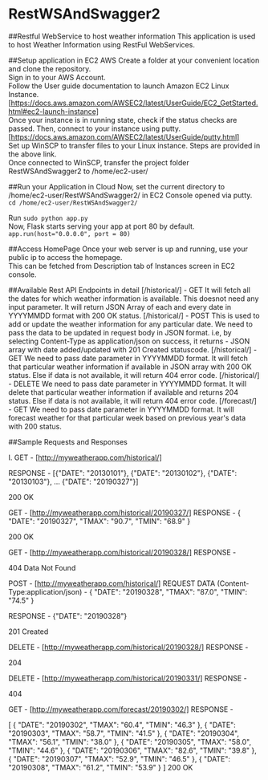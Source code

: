 # RestWSAndSwagger2
##Restful WebService to host weather information
This application is used to host Weather Information using RestFul WebServices.

##Setup application in EC2 AWS
Create a folder at your convenient location and clone the repository.  
Sign in to your AWS Account.  
Follow the User guide documentation to launch Amazon EC2 Linux Instance.  
[https://docs.aws.amazon.com/AWSEC2/latest/UserGuide/EC2_GetStarted.html#ec2-launch-instance]  
Once your instance is in running state, check if the status checks are passed. Then, connect to your instance using putty.  
[https://docs.aws.amazon.com/AWSEC2/latest/UserGuide/putty.html]  
Set up WinSCP to transfer files to your Linux instance. Steps are provided in the above link.  
Once connected to WinSCP, transfer the project folder RestWSAndSwagger2 to /home/ec2-user/  

##Run your Application in Cloud
Now, set the current directory to /home/ec2-user/RestWSAndSwagger2/ in EC2 Console opened via putty.  
`cd /home/ec2-user/RestWSAndSwagger2/`  

Run `sudo python app.py`  
Now, Flask starts serving your app at port 80 by default.  
`app.run(host="0.0.0.0", port = 80)`  

##Access HomePage
Once your web server is up and running, use your public ip to access the homepage.  
This can be fetched from Description tab of Instances screen in EC2 console.

##Available Rest API Endpoints in detail
[/historical/] - GET
It will fetch all the dates for which weather information is available. This doesnot need any input parameter.
It will return JSON Array of each and every date in YYYYMMDD format with 200 OK status.
[/historical/] - POST
This is used to add or update the weather information for any particular date.
We need to pass the data to be updated in request body in JSON format.
i.e, by selecting Content-Type as application/json
on success, it returns - JSON array with date added/updated with 201 Created statuscode.
[/historical/<date>] - GET
We need to pass date parameter in YYYYMMDD format. It will fetch that particular weather information if available in JSON array with 200 OK status. Else if data is not available, it will return 404 error code.
[/historical/<date>] - DELETE
We need to pass date parameter in YYYYMMDD format. It will delete that particular weather information if available and returns 204 status. Else if data is not available, it will return 404 error code.
[/forecast/<date>] - GET
We need to pass date parameter in YYYYMMDD format. It will forecast weather for that particular week based on previous year's data with 200 status.

##Sample Requests and Responses

I. GET - [http://myweatherapp.com/historical/]

RESPONSE -
[{"DATE": "20130101"},
 {"DATE": "20130102"},
 {"DATE": "20130103"},
 ...
 {"DATE": "20190327"}]
 
 200 OK

GET - [http://myweatherapp.com/historical/20190327/]
RESPONSE -
{
    "DATE": "20190327",
    "TMAX": "90.7",
    "TMIN": "68.9"
}

200 OK

GET - [http://myweatherapp.com/historical/20190328/]
RESPONSE -

404 Data Not Found

POST - [http://myweatherapp.com/historical/]
REQUEST DATA (Content-Type:application/json) -
{
    "DATE": "20190328",
    "TMAX": "87.0",
    "TMIN": "74.5"
}

RESPONSE -
{"DATE": "20190328"}

201 Created

DELETE - [http://myweatherapp.com/historical/20190328/]
RESPONSE -

204

DELETE - [http://myweatherapp.com/historical/20190331/]
RESPONSE -

404

GET - [http://myweatherapp.com/forecast/20190302/]
RESPONSE -

[
    {
        "DATE": "20190302",
        "TMAX": "60.4",
        "TMIN": "46.3"
    },
    {
        "DATE": "20190303",
        "TMAX": "58.7",
        "TMIN": "41.5"
    },
    {
        "DATE": "20190304",
        "TMAX": "56.1",
        "TMIN": "38.0"
    },
    {
        "DATE": "20190305",
        "TMAX": "58.0",
        "TMIN": "44.6"
    },
    {
        "DATE": "20190306",
        "TMAX": "82.6",
        "TMIN": "39.8"
    },
    {
        "DATE": "20190307",
        "TMAX": "52.9",
        "TMIN": "46.5"
    },
    {
        "DATE": "20190308",
        "TMAX": "61.2",
        "TMIN": "53.9"
    }
]
200 OK
